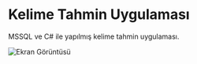 # Kelime Tahmin Uygulaması

MSSQL ve C# ile yapılmış kelime tahmin uygulaması.

![Ekran Görüntüsü](https://i.imgur.com/QBg0O49.png)